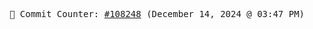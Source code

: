 <p align="center">
    <samp>
        📮 Commit Counter: <a href="https://github.com/Javascript-void0/Javascript-void0/commits/main">#108248</a> (December 14, 2024 @ 03:47 PM)
    </samp>
</p>